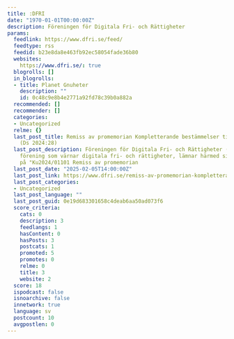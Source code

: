 ```yaml
---
title: :DFRI
date: "1970-01-01T00:00:00Z"
description: Föreningen för Digitala Fri- och Rättigheter
params:
  feedlink: https://www.dfri.se/feed/
  feedtype: rss
  feedid: b23e8da8e463fb92ec58054fade36b80
  websites:
    https://www.dfri.se/: true
  blogrolls: []
  in_blogrolls:
  - title: Planet Gnuheter
    description: ""
    id: 0c48c9e8b4e2771a92fd78c39b0a882a
  recommended: []
  recommender: []
  categories:
  - Uncategorized
  relme: {}
  last_post_title: Remiss av promemorian Kompletterande bestämmelser till EU:s mediefrihetsförordning
    (Ds 2024:28)
  last_post_description: Föreningen för Digitala Fri- och Rättigheter (:DFRI), en
    förening som värnar digitala fri- och rättigheter, lämnar härmed sina synpunkter
    på "Ku2024/01101 Remiss av promemorian
  last_post_date: "2025-02-05T14:00:00Z"
  last_post_link: https://www.dfri.se/remiss-av-promemorian-kompletterande-bestammelser-till-eus-mediefrihetsforordning-ds-202428/
  last_post_categories:
  - Uncategorized
  last_post_language: ""
  last_post_guid: 0e19d683301658c4deab6aa50ad073f6
  score_criteria:
    cats: 0
    description: 3
    feedlangs: 1
    hasContent: 0
    hasPosts: 3
    postcats: 1
    promoted: 5
    promotes: 0
    relme: 0
    title: 3
    website: 2
  score: 18
  ispodcast: false
  isnoarchive: false
  innetwork: true
  language: sv
  postcount: 10
  avgpostlen: 0
---
```

